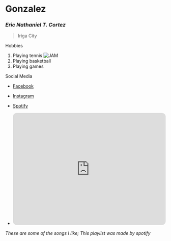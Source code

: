 # Gonzalez
### *Eric Nathaniel T. Cortez*
> Iriga City

Hobbies
1. Playing tennis
   ![JAM](image.jpg)
3. Playing basketball
4. Playing games

Social Media
- [Facebook](https://www.facebook.com/ericnathaiel.cortez)
- [Instagram](https://www.instagram.com/rice_erc/)
- [Spotify](https://open.spotify.com/playlist/37i9dQZF1EQnqst5TRi17F)
  
- <iframe style="border-radius:12px" src="https://open.spotify.com/embed/playlist/37i9dQZF1EQnqst5TRi17F?utm_source=generator" width="100%" height="352" frameBorder="0" allowfullscreen="" allow="autoplay; clipboard-write; encrypted-media; fullscreen; picture-in-picture" loading="lazy"></iframe>
*These are some of the songs I like; This playlist was made by spotify*
